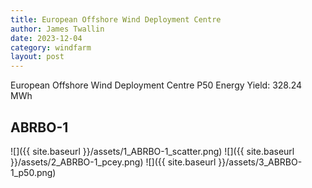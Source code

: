 ```yaml
---
title: European Offshore Wind Deployment Centre
author: James Twallin
date: 2023-12-04
category: windfarm
layout: post
---
```

European Offshore Wind Deployment Centre P50 Energy Yield: 328.24 MWh

ABRBO-1
-------------
![]({{ site.baseurl }}/assets/1_ABRBO-1_scatter.png)
![]({{ site.baseurl }}/assets/2_ABRBO-1_pcey.png)
![]({{ site.baseurl }}/assets/3_ABRBO-1_p50.png)

